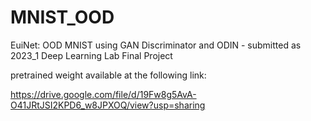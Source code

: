 # MNIST_OOD
EuiNet: OOD MNIST using GAN Discriminator and ODIN - submitted as 2023_1 Deep Learning Lab Final Project

pretrained weight available at the following link: 

https://drive.google.com/file/d/19Fw8g5AvA-O41JRtJSI2KPD6_w8JPXOQ/view?usp=sharing
